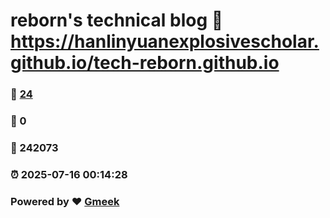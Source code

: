 # reborn's technical blog :link: https://hanlinyuanexplosivescholar.github.io/tech-reborn.github.io 
### :page_facing_up: [24](https://hanlinyuanexplosivescholar.github.io/tech-reborn.github.io/tag.html) 
### :speech_balloon: 0 
### :hibiscus: 242073 
### :alarm_clock: 2025-07-16 00:14:28 
### Powered by :heart: [Gmeek](https://github.com/Meekdai/Gmeek)
